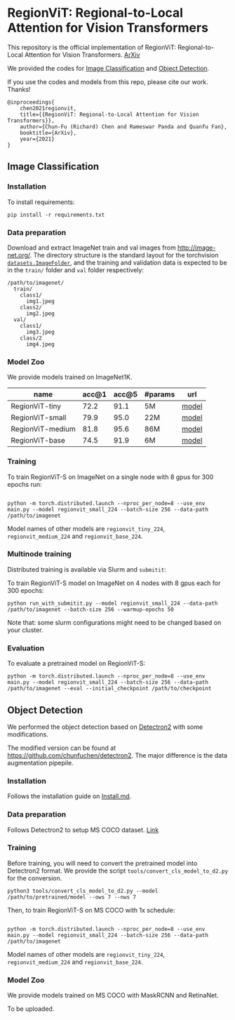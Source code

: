 # RegionViT: Regional-to-Local Attention for Vision Transformers

This repository is the official implementation of RegionViT: Regional-to-Local Attention for Vision Transformers. [ArXiv](https://arxiv.org/abs/2106.02689) 

We provided the codes for [Image Classification](#image-classification) and [Object Detection](#object-detection).

If you use the codes and models from this repo, please cite our work. Thanks!

```
@inproceedings{
    chen2021regionvit,
    title={{RegionViT: Regional-to-Local Attention for Vision Transformers}},
    author={Chun-Fu (Richard) Chen and Rameswar Panda and Quanfu Fan},
    booktitle={ArXiv},
    year={2021}
}
```

## Image Classification

### Installation

To install requirements:

```setup
pip install -r requirements.txt
```

### Data preparation

Download and extract ImageNet train and val images from http://image-net.org/.
The directory structure is the standard layout for the torchvision [`datasets.ImageFolder`](https://pytorch.org/docs/stable/torchvision/datasets.html#imagefolder), and the training and validation data is expected to be in the `train/` folder and `val` folder respectively:

```
/path/to/imagenet/
  train/
    class1/
      img1.jpeg
    class2/
      img2.jpeg
  val/
    class1/
      img3.jpeg
    class/2
      img4.jpeg
```

### Model Zoo

We provide models trained on ImageNet1K.

| name | acc@1 | acc@5 | #params | url |
| --- | --- | --- | --- | --- |
| RegionViT-tiny | 72.2 | 91.1 | 5M | [model](https://github.com/IBM/RegionViT/releases/download/weights-v0.1/RegionViT-Ti.pth) |
| RegionViT-small | 79.9 | 95.0 | 22M| [model](https://github.com/IBM/RegionViT/releases/download/weights-v0.1/RegionViT-S.pth) |
| RegionViT-medium | 81.8 | 95.6 | 86M | [model](https://github.com/IBM/RegionViT/releases/download/weights-v0.1/RegionViT-S.pth) |
| RegionViT-base | 74.5 | 91.9 | 6M | [model](https://github.com/IBM/RegionViT/releases/download/weights-v0.1/RegionViT-B.pth) |


### Training

To train RegionViT-S on ImageNet on a single node with 8 gpus for 300 epochs run:

```shell script

python -m torch.distributed.launch --nproc_per_node=8 --use_env main.py --model regionvit_small_224 --batch-size 256 --data-path /path/to/imagenet
```

Model names of other models are `regionvit_tiny_224`, `regionvit_medium_224` and `regionvit_base_224`.

### Multinode training

Distributed training is available via Slurm and `submitit`:

To train RegionViT-S model on ImageNet on 4 nodes with 8 gpus each for 300 epochs:

```
python run_with_submitit.py --model regionvit_small_224 --data-path /path/to/imagenet --batch-size 256 --warmup-epochs 50
```

Note that: some slurm configurations might need to be changed based on your cluster.


### Evaluation

To evaluate a pretrained model on RegionViT-S:

```
python -m torch.distributed.launch --nproc_per_node=8 --use_env main.py --model regionvit_small_224 --batch-size 256 --data-path /path/to/imagenet --eval --initial_checkpoint /path/to/checkpoint
```


## Object Detection

We performed the object detection based on [Detectron2](https://github.com/facebookresearch/detectron2) with some modifications.

The modified version can be found at https://github.com/chunfuchen/detectron2. 
The major difference is the data augmentation pipepile.

### Installation

Follows the installation guide on [Install.md](https://github.com/chunfuchen/detectron2/blob/master/INSTALL.md).

### Data preparation

Follows Detectron2 to setup MS COCO dataset. [Link](https://detectron2.readthedocs.io/en/latest/tutorials/builtin_datasets.html)

### Training

Before training, you will need to convert the pretrained model into Detectron2 format. We provide the script `tools/convert_cls_model_to_d2.py` for the conversion.

```shell script
python3 tools/convert_cls_model_to_d2.py --model /path/to/pretrained/model --ows 7 --nws 7
```

Then, to train RegionViT-S on MS COCO with 1x schedule:

```shell script

python -m torch.distributed.launch --nproc_per_node=8 --use_env main.py --model regionvit_small_224 --batch-size 256 --data-path /path/to/imagenet
```

Model names of other models are `regionvit_tiny_224`, `regionvit_medium_224` and `regionvit_base_224`.

### Model Zoo

We provide models trained on MS COCO with MaskRCNN and RetinaNet.

To be uploaded.

